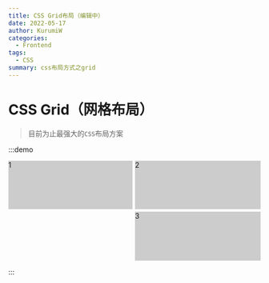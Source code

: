 ```yaml
---
title: CSS Grid布局（编辑中）
date: 2022-05-17
author: KurumiW
categories:
  - Frontend
tags:
  - CSS
summary: css布局方式之grid
---
```


# CSS Grid（网格布局）

> 目前为止最强大的`CSS`布局方案

:::demo

<html>
  <div class="grid">
    <div class="child child-1">1</div>
    <div class="child child-2">2</div>
    <div class="child child-3">3</div>
  </div>
</html>

<style>
.grid {
  display: grid;
  grid-gap: 5px;
  width: 100%;
  height: 200px;
}
.child {
  background: #ccc;
}
.child-1{
  grid-column:1;
  grid-row:1;
}
.child-2{
  grid-column:2;
  grid-row:1;
}
.child-3{
  grid-column:2;
  grid-row:2;
}
</style>

:::
